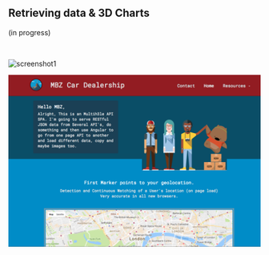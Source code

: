 ## Retrieving data & 3D Charts
(in progress)

 <br /> 
  
  ![screenshot1](/mbz1proto.png?raw=true "screenshot1")
  
  
  ![screenshot2](public/builds/assets/images/screenshot2.png?raw=true "screenshot2")
  
  
